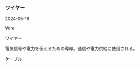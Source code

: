 <article id="ワイヤー">

### ワイヤー

<p class="st_update_header">2024-05-16</p>
<p class="st_name_header_en">Wire</p>
<p class="st_name_header_jp">ワイヤー</p>
<div class="article_explanation">電気信号や電力を伝えるための導線。通信や電力供給に使用される。</div>
<p class="st_name_header_synonyms">ケーブル</p>
</article>
